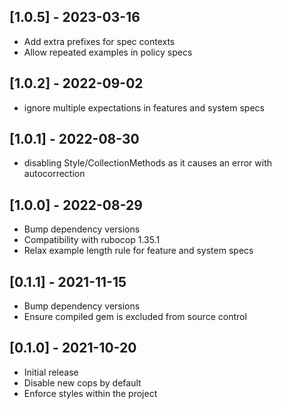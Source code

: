 ## [1.0.5] - 2023-03-16

- Add extra prefixes for spec contexts
- Allow repeated examples in policy specs

## [1.0.2] - 2022-09-02

- ignore multiple expectations in features and system specs

## [1.0.1] - 2022-08-30

- disabling Style/CollectionMethods as it causes an error with autocorrection

## [1.0.0] - 2022-08-29

- Bump dependency versions
- Compatibility with rubocop 1.35.1
- Relax example length rule for feature and system specs

## [0.1.1] - 2021-11-15

- Bump dependency versions
- Ensure compiled gem is excluded from source control

## [0.1.0] - 2021-10-20

- Initial release
- Disable new cops by default
- Enforce styles within the project
